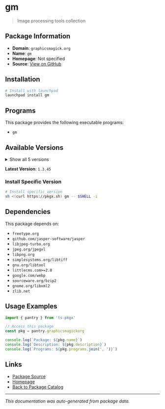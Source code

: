 # gm

> Image processing tools collection

## Package Information

- **Domain**: `graphicsmagick.org`
- **Name**: `gm`
- **Homepage**: Not specified
- **Source**: [View on GitHub](https://github.com/pkgxdev/pantry/tree/main/projects/graphicsmagick.org/package.yml)

## Installation

```bash
# Install with launchpad
launchpad install gm
```

## Programs

This package provides the following executable programs:

- `gm`

## Available Versions

<details>
<summary>Show all 5 versions</summary>

- `1.3.45`, `1.3.44`, `1.3.43`, `1.3.42`, `1.3.40`

</details>

**Latest Version**: `1.3.45`

### Install Specific Version

```bash
# Install specific version
sh <(curl https://pkgx.sh) gm -- $SHELL -i
```

## Dependencies

This package depends on:

- `freetype.org`
- `github.com/jasper-software/jasper`
- `libjpeg-turbo.org`
- `jpeg.org/jpegxl`
- `libpng.org`
- `simplesystems.org/libtiff`
- `gnu.org/libtool`
- `littlecms.com>=2.0`
- `google.com/webp`
- `sourceware.org/bzip2`
- `gnome.org/libxml2`
- `zlib.net`

## Usage Examples

```typescript
import { pantry } from 'ts-pkgx'

// Access this package
const pkg = pantry.graphicsmagickorg

console.log(`Package: ${pkg.name}`)
console.log(`Description: ${pkg.description}`)
console.log(`Programs: ${pkg.programs.join(', ')}`)
```

## Links

- [Package Source](https://github.com/pkgxdev/pantry/tree/main/projects/graphicsmagick.org/package.yml)
- [Homepage](#)
- [Back to Package Catalog](../package-catalog.md)

---

*This documentation was auto-generated from package data.*

